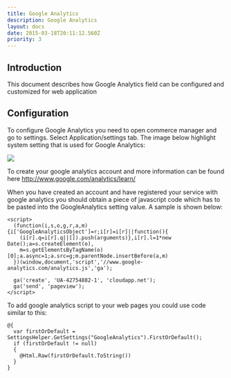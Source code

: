 ```yaml
---
title: Google Analytics
description: Google Analytics
layout: docs
date: 2015-03-18T20:11:12.560Z
priority: 3
---
```

## Introduction

This document describes how Google Analytics field can be configured and customized for web application

## Configuration

To configure Google Analytics you need to open commerce manager and go to settings. Select Application/settings tab. The image below highlight system setting that is used for Google Analytics:

<img src="../../../../../assets/images/Settings.png" />

To create your google analytics account and more information can be found here <a href="http://www.google.com/analytics/learn/" rel="nofollow">http://www.google.com/analytics/learn/</a>

When you have created an account and have registered your service with google analytics you should obtain a piece of javascript code which has to be pasted into the GoogleAnalytics setting value. A sample is shown below:

```
<script>
  (function(i,s,o,g,r,a,m){i['GoogleAnalyticsObject']=r;i[r]=i[r]||function(){
    (i[r].q=i[r].q||[]).push(arguments)},i[r].l=1*new Date();a=s.createElement(o),
    m=s.getElementsByTagName(o)[0];a.async=1;a.src=g;m.parentNode.insertBefore(a,m)
  })(window,document,'script','//www.google-analytics.com/analytics.js','ga');

  ga('create', 'UA-42754882-1', 'cloudapp.net');
  ga('send', 'pageview');
</script>
```

To add google analytics script to your web pages you could use code similar to this:

```
@{
  var firstOrDefault = SettingsHelper.GetSettings("GoogleAnalytics").FirstOrDefault();
  if (firstOrDefault != null)
  {
    @Html.Raw(firstOrDefault.ToString())
  }
}
```